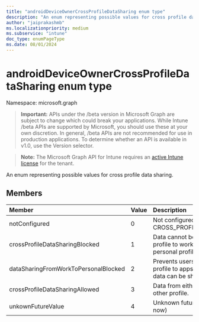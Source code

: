 ```yaml
---
title: "androidDeviceOwnerCrossProfileDataSharing enum type"
description: "An enum representing possible values for cross profile data sharing."
author: "jaiprakashmb"
ms.localizationpriority: medium
ms.subservice: "intune"
doc_type: enumPageType
ms.date: 08/01/2024
---
```


# androidDeviceOwnerCrossProfileDataSharing enum type

Namespace: microsoft.graph

> **Important:** APIs under the /beta version in Microsoft Graph are subject to change which could break your applications. While Intune /beta APIs are supported by Microsoft, you should use these at your own discretion. In general, /beta APIs are not recommended for use in production applications. To determine whether an API is available in v1.0, use the Version selector.

> **Note:** The Microsoft Graph API for Intune requires an [active Intune license](https://go.microsoft.com/fwlink/?linkid=839381) for the tenant.

An enum representing possible values for cross profile data sharing.

## Members
|Member|Value|Description|
|:---|:---|:---|
|notConfigured|0|Not configured; this value defaults to CROSS_PROFILE_DATA_SHARING_UNSPECIFIED.|
|crossProfileDataSharingBlocked|1|Data cannot be shared from both the personal profile to work profile and the work profile to the personal profile.|
|dataSharingFromWorkToPersonalBlocked|2|Prevents users from sharing data from the work profile to apps in the personal profile. Personal data can be shared with work apps.|
|crossProfileDataSharingAllowed|3|Data from either profile can be shared with the other profile.|
|unkownFutureValue|4|Unknown future value (reserved, not used right now)|